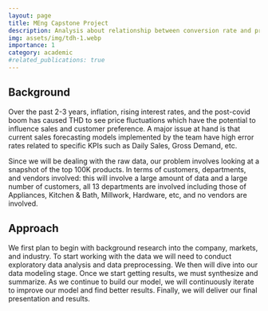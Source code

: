 ```yaml
---
layout: page
title: MEng Capstone Project
description: Analysis about relationship between conversion rate and price sensitivity with The Home Depot
img: assets/img/tdh-1.webp
importance: 1
category: academic
#related_publications: true
---
```


<h2>Background</h2>

Over the past 2-3 years, inflation, rising interest rates, and the post-covid boom has caused THD to see price fluctuations which have the potential to influence sales and customer preference. A major issue at hand is that current sales forecasting models implemented by the team have high error rates related to specific KPIs such as Daily Sales, Gross Demand, etc.

Since we will be dealing with the raw data, our problem involves looking at a snapshot of the top 100K products. In terms of customers, departments, and vendors involved: this will involve a large amount of data and a large number of customers, all 13 departments are involved including those of Appliances, Kitchen & Bath, Millwork, Hardware, etc, and no vendors are involved.

<h2>Approach</h2>

We first plan to begin with background research into the company, markets, and industry. To start working with the data we will need to conduct exploratory data analysis and data preprocessing. We then will dive into our data modeling stage. Once we start getting results, we must synthesize and summarize. As we continue to build our model, we will continuously iterate to improve our model and find better results. Finally, we will deliver our final presentation and results. 


